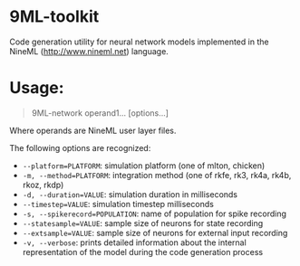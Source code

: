 # 9ML-toolkit

Code generation utility for neural network models implemented in the
NineML (http://www.nineml.net) language.

# Usage: 

> 9ML-network operand1... [options...] 

Where operands are NineML user layer files.

The following options are recognized: 

* `--platform=PLATFORM`:   simulation platform (one of mlton, chicken)
* `-m, --method=PLATFORM`:  integration method (one of rkfe, rk3, rk4a, rk4b, rkoz, rkdp)
* `-d, --duration=VALUE`:  simulation duration in milliseconds
* `--timestep=VALUE`:  simulation timestep milliseconds
* `-s, --spikerecord=POPULATION`:  name of population for spike recording
* `--statesample=VALUE`:  sample size of neurons for state recording
* `--extsample=VALUE`:  sample size of neurons for external input recording
* `-v, --verbose`:  prints detailed information about the internal representation of the model during the code generation process
